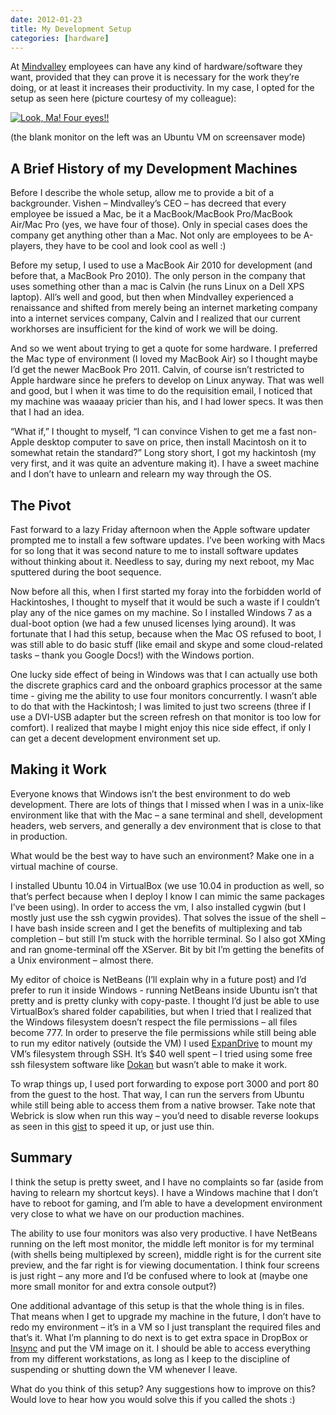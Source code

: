 ```yaml
---
date: 2012-01-23
title: My Development Setup
categories: [hardware]
---
```


At [Mindvalley](http://www.mindvalley.com/) employees can have any kind of hardware/software they want, provided that they can prove it is necessary for the work they’re doing, or at least it increases their productivity. In my case, I opted for the setup as seen here (picture courtesy of my colleague):

<a href="http://instagr.am/p/h_EQp/"><img src="http://distilleryimage1.s3.amazonaws.com/8bd5621a40f411e180c9123138016265_7.jpg" alt="Look, Ma! Four eyes!!"></a>

(the blank monitor on the left was an Ubuntu VM on screensaver mode)

<!--more-->

## A Brief History of my Development Machines

Before I describe the whole setup, allow me to provide a bit of a backgrounder. Vishen – Mindvalley’s CEO – has decreed that every employee be issued a Mac, be it a MacBook/MacBook Pro/MacBook Air/Mac Pro (yes, we have four of those). Only in special cases does the company get anything other than a Mac. Not only are employees to be A-players, they have to be cool and look cool as well :)

Before my setup, I used to use a MacBook Air 2010 for development (and before that, a MacBook Pro 2010). The only person in the company that uses something other than a mac is Calvin (he runs Linux on a Dell XPS laptop). All’s well and good, but then when Mindvalley experienced a renaissance and shifted from merely being an internet marketing company into a internet services company, Calvin and I realized that our current workhorses are insufficient for the kind of work we will be doing.

And so we went about trying to get a quote for some hardware. I preferred the Mac type of environment (I loved my MacBook Air) so I thought maybe I’d get the newer MacBook Pro 2011. Calvin, of course isn’t restricted to Apple hardware since he prefers to develop on Linux anyway. That was well and good, but I when it was time to do the requisition email, I noticed that my machine was waaaay pricier than his, and I had lower specs. It was then that I had an idea.

“What if,” I thought to myself, “I can convince Vishen to get me a fast non-Apple desktop computer to save on price, then install Macintosh on it to somewhat retain the standard?” Long story short, I got my hackintosh (my very first, and it was quite an adventure making it). I have a sweet machine and I don’t have to unlearn and relearn my way through the OS.

## The Pivot

Fast forward to a lazy Friday afternoon when the Apple software updater prompted me to install a few software updates. I’ve been working with Macs for so long that it was second nature to me to install software updates without thinking about it. Needless to say, during my next reboot, my Mac sputtered during the boot sequence.

Now before all this, when I first started my foray into the forbidden world of Hackintoshes, I thought to myself that it would be such a waste if I couldn’t play any of the nice games on my machine. So I installed Windows 7 as a dual-boot option (we had a few unused licenses lying around). It was fortunate that I had this setup, because when the Mac OS refused to boot, I was still able to do basic stuff (like email and skype and some cloud-related tasks – thank you Google Docs!) with the Windows portion.

One lucky side effect of being in Windows was that I can actually use both the discrete graphics card and the onboard graphics processor at the same time - giving me the ability to use four monitors concurrently. I wasn’t able to do that with the Hackintosh; I was limited to just two screens (three if I use a DVI-USB adapter but the screen refresh on that monitor is too low for comfort). I realized that maybe I might enjoy this nice side effect, if only I can get a decent development environment set up.

## Making it Work

Everyone knows that Windows isn’t the best environment to do web development. There are lots of things that I missed when I was in a unix-like environment like that with the Mac – a sane terminal and shell, development headers, web servers, and generally a dev environment that is close to that in production.

What would be the best way to have such an environment? Make one in a virtual machine of course.

I installed Ubuntu 10.04 in VirtualBox (we use 10.04 in production as well, so that’s perfect because when I deploy I know I can mimic the same packages I’ve been using). In order to access the vm, I also installed cygwin (but I mostly just use the ssh cygwin provides). That solves the issue of the shell – I have bash inside screen and I get the benefits of multiplexing and tab completion – but still I’m stuck with the horrible terminal. So I also got XMing and ran gnome-terminal off the XServer. Bit by bit I’m getting the benefits of a Unix environment – almost there.

My editor of choice is NetBeans (I’ll explain why in a future post) and I’d prefer to run it inside Windows - running NetBeans inside Ubuntu isn’t that pretty and is pretty clunky with copy-paste. I thought I’d just be able to use VirtualBox’s shared folder capabilities, but when I tried that I realized that the Windows filesystem doesn’t respect the file permissions – all files become 777. In order to preserve the file permissions while still being able to run my editor natively (outside the VM) I used [ExpanDrive](http://www.expandrive.com/) to mount my VM’s filesystem through SSH. It’s $40 well spent – I tried using some free ssh filesystem software like [Dokan](http://dokan-dev.net/en/) but wasn’t able to make it work.

To wrap things up, I used port forwarding to expose port 3000 and port 80 from the guest to the host. That way, I can run the servers from Ubuntu while still being able to access them from a native browser. Take note that Webrick is slow when run this way – you’d need to disable reverse lookups as seen in this [gist](https://gist.github.com/1524036) to speed it up, or just use thin.

## Summary

I think the setup is pretty sweet, and I have no complaints so far (aside from having to relearn my shortcut keys). I have a Windows machine that I don’t have to reboot for gaming, and I’m able to have a development environment very close to what we have on our production machines.

The ability to use four monitors was also very productive. I have NetBeans running on the left most monitor, the middle left monitor is for my terminal (with shells being multiplexed by screen), middle right is for the current site preview, and the far right is for viewing documentation. I think four screens is just right – any more and I’d be confused where to look at (maybe one more small monitor for and extra console output?)

One additional advantage of this setup is that the whole thing is in files. That means when I get to upgrade my machine in the future, I don’t have to redo my environment – it’s in a VM so I just transplant the required files and that’s it. What I’m planning to do next is to get extra space in DropBox or [Insync](https://www.insynchq.com/) and put the VM image on it. I should be able to access everything from my different workstations, as long as I keep to the discipline of suspending or shutting down the VM whenever I leave.

What do you think of this setup? Any suggestions how to improve on this? Would love to hear how you would solve this if you called the shots :)